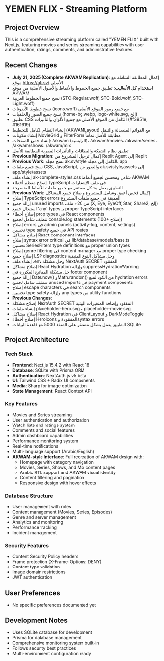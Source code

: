 # YEMEN FLIX - Streaming Platform

## Project Overview
This is a comprehensive streaming platform called "YEMEN FLIX" built with Next.js, featuring movies and series streaming capabilities with user authentication, ratings, comments, and administrative features.

## Recent Changes  
- **July 21, 2025 (Complete AKWAM Replication)**: إكمال المطابقة الشاملة مع موقع https://ak.sv/ الأصلي
- **استخدام كل الأساليب**: تطبيق جميع الخطوط والأنماط والأصول الأصلية من موقع AKWAM
- نسخ جميع الخطوط العربية (STC-Regular.woff, STC-Bold.woff, STC-Light.woff) 
- نسخ خطوط الأيقونات (icons.woff) مع جميع رموز الموقع الأصلي
- نسخ جميع الصور والخلفيات (home-bg.webp, logo-white.svg, إلخ)
- تطبيق CSS الكامل من الموقع الأصلي مع جميع الألوان والتأثيرات (#f3951e, #161619)
- إنشاء النظام الكامل للتخطيط (AKWAMLayout) مع القوائم المنسدلة والتنقل
- إنشاء مكونات MovieGrid و FilterForm مطابقة للأصل تماماً  
- إنشاء جميع الصفحات: /akwam (الرئيسية)، /akwam/movies، /akwam/series، /akwam/shows، /akwam/mix
- تطبيق نظام الشبكة والبطاقات والتأثيرات البصرية المطابقة للأصل
- **Previous Migration**: إكمال ترحيل المشروع من Replit Agent إلى Replit
- **Previous Work**: نسخ مجلد ak.sv/style بالكامل إلى مجلد app
- نسخ جميع ملفات CSS, JavaScript, والصور من ak.sv/style/assets إلى app/style/assets
- إنشاء ملف ak-complete-styles.css شامل ومحسن لجميع أنماط AKWAM
- إصلاح معظم أخطاء TypeScript في ملف الإشعارات
- التطبيق يعمل بشكل مستقر مع جميع ملفات الأنماط المنسوخة
- **Previous Work**: إكمال فحص أعمق وشامل للمشروع وإصلاح جميع المشاكل
- إصلاح TypeScript errors العميقة في جميع ملفات المشروع
- إزالة جميع unused imports من 20+ ملف (X, Eye, EyeOff, Star, Share2, إلخ)
- استبدال جميع 'any' types بـ proper TypeScript interfaces
- إصلاح أخطاء prop types في React components
- تنظيف شامل لجميع console.log statements (100+ إصلاح)
- إصلاح errors في admin panels (activity-log, content, settings)
- تحسين type safety في جميع API routes
- إصلاح مشاكل React component interfaces
- إصلاح syntax error critical في lib/database/models/base.ts
- تحسين SeriesFilters type definitions مع proper union types
- إصلاح genre filtering في content manager مع proper type checking
- إصلاح جميع LSP diagnostics وحل مشاكل النوع المتبقية
- إنشاء ملف .env وحل مشكلة NextAuth SECRET المفقود
- إصلاح مشاكل React Hydration وإزالة suppressHydrationWarning
- حل مشكلة المفاتيح المكررة في footer component
- إزالة جميع Date.now() وMath.random() من الكود لمنع hydration errors
- تنظيف شامل لجميع unused imports في payment components
- إصلاح escape characters في search components
- تحسين type safety وإزالة any types من utility functions
- **Previous Changes**: 
- إصلاح مشكلة NextAuth SECRET المفقود وإضافة المتغيرات البيئية
- إنشاء ملفات placeholder-hero.svg و placeholder-movie.svg
- إصلاح مشاكل React Hydration في ClientLayout و DarkModeToggle
- إصلاح أخطاء Heroicons المفقودة وsyntax errors
- التطبيق يعمل بشكل مستقر على المنفذ 5000 مع قاعدة البيانات SQLite

## Project Architecture

### Tech Stack
- **Frontend**: Next.js 15.4.2 with React 18
- **Database**: SQLite with Prisma ORM
- **Authentication**: NextAuth.js v5 beta
- **UI**: Tailwind CSS + Radix UI components
- **Media**: Sharp for image optimization
- **State Management**: React Context API

### Key Features
- Movies and Series streaming
- User authentication and authorization
- Watch lists and ratings system
- Comments and social features
- Admin dashboard capabilities
- Performance monitoring system
- Real-time notifications
- Multi-language support (Arabic/English)
- **AKWAM-style Interface**: Full recreation of AKWAM design with:
  - Homepage with category navigation
  - Movies, Series, Shows, and Mix content pages
  - Arabic RTL support and AKWAM visual identity
  - Content filtering and pagination
  - Responsive design with hover effects

### Database Structure
- User management with roles
- Content management (Movies, Series, Episodes)
- Genre and server management
- Analytics and monitoring
- Performance tracking
- Incident management

### Security Features
- Content Security Policy headers
- Frame protection (X-Frame-Options: DENY)
- Content type validation
- Image domain restrictions
- JWT authentication

## User Preferences
- No specific preferences documented yet

## Development Notes
- Uses SQLite database for development
- Prisma for database management
- Comprehensive monitoring system built-in
- Follows security best practices
- Multi-environment configuration ready